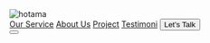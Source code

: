<nav class="fixed top-1 left-1/2 transform -translate-x-1/2 z-20 glassmorphism">
        <div class="max-w-7xl mx-auto px-4 sm:px-10 lg:px-8">
            <div class="flex items-center justify-between h-8">
                <div class="flex items-center">
                    <div class="flex-shrink-0 flex">
                        <div class="rounded-lg flex -ml-10 mr-20">
                            <img src="https://framerusercontent.com/images/cvn0qqe0jS1wja3wxuEqhNmDDJ8.png?scale-down-to=512" alt="hotama" class=" w-15 h-5 "/>
                        </div>
                    </div>  
                </div>  
                <div class="hidden md:block">
            <div class="ml-20 flex items-center space-x-6">
                        <a href="#services" class="text-white hover:text-teal-custom px-3 py-2 text-s font-medium transition-colors whitespace-nowrap">Our Service</a>
                        <a href="#about" class="text-white hover:text-teal-custom px-3 py-2 text-sm font-medium transition-colors whitespace-nowrap">About Us</a>
                        <a href="#work" class="text-white hover:text-teal-custom px-3 py-2 text-sm font-medium transition-colors whitespace-nowrap">Project</a>
                        <a href="#testi" class="text-white hover:text-teal-custom px-3 py-2 text-sm font-medium transition-colors whitespace-nowrap">Testimoni</a>
                         <button class="bg-white ml-auto text-black px-6 py-2 text-sm rounded-full font-semibold hover:bg-cyan-500 hover:text-white whitespace-nowrap">Let’s Talk</button>
            </div>
                </div>
                <div class="md:hidden">
                    <button id="mobile-menu-btn" class="text-gray-300 hover:text-white focus:outline-none focus:text-white">
                        <svg class="h-6 w-6" stroke="currentColor" fill="none" viewBox="0 0 24 24">
                            <path stroke-linecap="round" stroke-linejoin="round" stroke-width="2" d="M4 6h16M4 12h16M4 18h16"></path>
                        </svg>
                    </button>
                </div>
            </div>
        </div>
    </nav>
